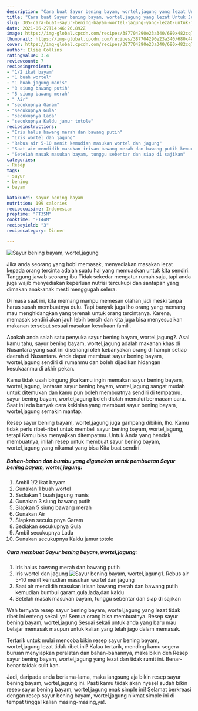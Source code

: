 ```yaml
---
description: "Cara buat Sayur bening bayam, wortel,jagung yang lezat Untuk Jualan"
title: "Cara buat Sayur bening bayam, wortel,jagung yang lezat Untuk Jualan"
slug: 305-cara-buat-sayur-bening-bayam-wortel-jagung-yang-lezat-untuk-jualan
date: 2021-06-27T14:46:26.892Z
image: https://img-global.cpcdn.com/recipes/387704290e23a340/680x482cq70/sayur-bening-bayam-worteljagung-foto-resep-utama.jpg
thumbnail: https://img-global.cpcdn.com/recipes/387704290e23a340/680x482cq70/sayur-bening-bayam-worteljagung-foto-resep-utama.jpg
cover: https://img-global.cpcdn.com/recipes/387704290e23a340/680x482cq70/sayur-bening-bayam-worteljagung-foto-resep-utama.jpg
author: Elsie Collins
ratingvalue: 3.4
reviewcount: 7
recipeingredient:
- "1/2 ikat bayam"
- "1 buah wortel"
- "1 buah jagung manis"
- "3 siung bawang putih"
- "5 siung bawang merah"
- " Air"
- "secukupnya Garam"
- "secukupnya Gula"
- "secukupnya Lada"
- "secukupnya Kaldu jamur totole"
recipeinstructions:
- "Iris halus bawang merah dan bawang putih"
- "Iris wortel dan jagung"
- "Rebus air 5-10 menit kemudian masukan wortel dan jagung"
- "Saat air mendidih masukan irisan bawang merah dan bawang putih kemudian bumbui garam,gula,lada,dan kaldu"
- "Setelah masak masukan bayam, tunggu sebentar dan siap di sajikan"
categories:
- Resep
tags:
- sayur
- bening
- bayam

katakunci: sayur bening bayam 
nutrition: 199 calories
recipecuisine: Indonesian
preptime: "PT35M"
cooktime: "PT44M"
recipeyield: "3"
recipecategory: Dinner

---
```



![Sayur bening bayam, wortel,jagung](https://img-global.cpcdn.com/recipes/387704290e23a340/680x482cq70/sayur-bening-bayam-worteljagung-foto-resep-utama.jpg)

Jika anda seorang yang hobi memasak, menyediakan masakan lezat kepada orang tercinta adalah suatu hal yang memuaskan untuk kita sendiri. Tanggung jawab seorang ibu Tidak sekedar mengatur rumah saja, tapi anda juga wajib menyediakan keperluan nutrisi tercukupi dan santapan yang dimakan anak-anak mesti menggugah selera.

Di masa  saat ini, kita memang mampu memesan olahan jadi meski tanpa harus susah membuatnya dulu. Tapi banyak juga lho orang yang memang mau menghidangkan yang terenak untuk orang tercintanya. Karena, memasak sendiri akan jauh lebih bersih dan kita juga bisa menyesuaikan makanan tersebut sesuai masakan kesukaan famili. 



Apakah anda salah satu penyuka sayur bening bayam, wortel,jagung?. Asal kamu tahu, sayur bening bayam, wortel,jagung adalah makanan khas di Nusantara yang saat ini disenangi oleh kebanyakan orang di hampir setiap daerah di Nusantara. Anda dapat membuat sayur bening bayam, wortel,jagung sendiri di rumahmu dan boleh dijadikan hidangan kesukaanmu di akhir pekan.

Kamu tidak usah bingung jika kamu ingin memakan sayur bening bayam, wortel,jagung, lantaran sayur bening bayam, wortel,jagung sangat mudah untuk ditemukan dan kamu pun boleh membuatnya sendiri di tempatmu. sayur bening bayam, wortel,jagung boleh diolah memalui bermacam cara. Saat ini ada banyak cara kekinian yang membuat sayur bening bayam, wortel,jagung semakin mantap.

Resep sayur bening bayam, wortel,jagung juga gampang dibikin, lho. Kamu tidak perlu ribet-ribet untuk membeli sayur bening bayam, wortel,jagung, tetapi Kamu bisa menyajikan ditempatmu. Untuk Anda yang hendak membuatnya, inilah resep untuk membuat sayur bening bayam, wortel,jagung yang nikamat yang bisa Kita buat sendiri.

<!--inarticleads1-->

##### Bahan-bahan dan bumbu yang digunakan untuk pembuatan Sayur bening bayam, wortel,jagung:

1. Ambil 1/2 ikat bayam
1. Gunakan 1 buah wortel
1. Sediakan 1 buah jagung manis
1. Gunakan 3 siung bawang putih
1. Siapkan 5 siung bawang merah
1. Gunakan  Air
1. Siapkan secukupnya Garam
1. Sediakan secukupnya Gula
1. Ambil secukupnya Lada
1. Gunakan secukupnya Kaldu jamur totole




<!--inarticleads2-->

##### Cara membuat Sayur bening bayam, wortel,jagung:

1. Iris halus bawang merah dan bawang putih
1. Iris wortel dan jagung
<img src="https://img-global.cpcdn.com/steps/80388b487f62e8e6/160x128cq70/sayur-bening-bayam-worteljagung-langkah-memasak-2-foto.jpg" alt="Sayur bening bayam, wortel,jagung">1. Rebus air 5-10 menit kemudian masukan wortel dan jagung
1. Saat air mendidih masukan irisan bawang merah dan bawang putih kemudian bumbui garam,gula,lada,dan kaldu
1. Setelah masak masukan bayam, tunggu sebentar dan siap di sajikan




Wah ternyata resep sayur bening bayam, wortel,jagung yang lezat tidak ribet ini enteng sekali ya! Semua orang bisa membuatnya. Resep sayur bening bayam, wortel,jagung Sesuai sekali untuk anda yang baru mau belajar memasak maupun untuk kalian yang telah jago dalam memasak.

Tertarik untuk mulai mencoba bikin resep sayur bening bayam, wortel,jagung lezat tidak ribet ini? Kalau tertarik, mending kamu segera buruan menyiapkan peralatan dan bahan-bahannya, maka bikin deh Resep sayur bening bayam, wortel,jagung yang lezat dan tidak rumit ini. Benar-benar taidak sulit kan. 

Jadi, daripada anda berlama-lama, maka langsung aja bikin resep sayur bening bayam, wortel,jagung ini. Pasti kamu tiidak akan nyesel sudah bikin resep sayur bening bayam, wortel,jagung enak simple ini! Selamat berkreasi dengan resep sayur bening bayam, wortel,jagung nikmat simple ini di tempat tinggal kalian masing-masing,ya!.

